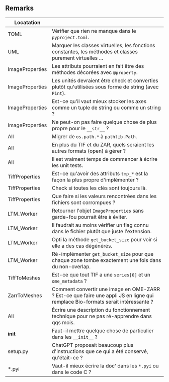 ## Remarks

| Locatation      |                                                                                                                                 |
| --------------- | ------------------------------------------------------------------------------------------------------------------------------- |
| TOML            | Vérifier que rien ne manque dans le `pyproject.toml`.                                                                           |
| UML             | Marquer les classes virtuelles, les fonctions constantes, les méthodes et classes purement virtuelles ...                       |
| ImageProperties | Les attributs pourraient en fait être des méthodes décorées avec `@property`.                                                   |
| ImageProperties | Les unités devraient être check et converties plutôt qu'utilisées sous forme de string (avec `Pint`).                           |
| ImageProperties | Est-ce qu'il vaut mieux stocker les axes comme un tuple de string ou comme un string ?                                          |
| ImageProperties | Ne peut-on pas faire quelque chose de plus propre pour le `__str__` ?                                                           |
| All             | Migrer de `os.path.*` à `pathlib.Path`.                                                                                         |
| All             | En plus du TIF et du ZAR, quels seraient les autres formats (open) à gérer ?                                                    |
| All             | Il est vraiment temps de commencer à écrire les unit tests.                                                                     |
| TiffProperties  | Est-ce qu'avoir des attributs `tmp_*` est la façon la plus propre d'implémenter ?                                               |
| TiffProperties  | Check si toutes les clés sont toujours là.                                                                                      |
| TiffProperties  | Que faire si les valeurs rencontrées dans les fichiers sont corrompues ?                                                        |
| LTM_Worker      | Retourner l'objet `ImageProperties` sans garde-fou pourrait être à éviter.                                                      |
| LTM_Worker      | Il faudrait au moins vérifier un flag connu dans le fichier plutôt que juste l'extension.                                       |
| LTM_Worker      | Opti la méthode `get_bucket_size` pour voir si elle a des cas dégénérés.                                                        |
| LTM_Worker      | Ré-implémenter `get_bucket_size` pour que chaque zone tombe exactement une fois dans du non-overlap.                            |
| TiffToMeshes    | Est-ce que tout TIF a une `series[0]` et un `ome_metadata` ?                                                                    |
| ZarrToMeshes    | Comment convertir une image en OME-ZARR ? Est-ce que faire une appli JS en ligne qui remplace Bio-formats serait intéressante ? |
| All             | Écrire une description du fonctionnement technique pour ne pas ré-apprendre dans qqs mois.                                      |
| __init__        | Faut-il mettre quelque chose de particulier dans les `__init__` ?                                                               |
| setup.py        | ChatGPT proposait beaucoup plus d'instructions que ce qui a été conservé, qu'était-ce ?                                         |
| *.pyi           | Vaut-il mieux écrire la doc' dans les `*.pyi` ou dans le code C ?                                                               |
